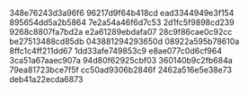 348e76243d3a96f6
96217d9f64b418cd
ead3344949e3f154
895654dd5a2b5864
7e2a54a46f6d7c53
2d1fc5f9898cd239
9268c8807fa7bd2a
e2a61289ebdafa07
28c9f86cae0c92cc
be27513488cd85db
043881294293650d
08922a595b78610a
8ffc1c4ff211dd67
1dd33afe749853c9
e8ae077c0d6cf964
3ca51a67aaec907a
94d80f62925cbf03
360140b9c2fb684a
79ea81723bce7f5f
cc50ad9306b2846f
2462a516e5e38e73
deb41a22ecda6873
